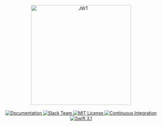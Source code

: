 <p align="center">
    <img src="https://cloud.githubusercontent.com/assets/1342803/24798188/0915659c-1b95-11e7-9a99-7c75d760c904.png" width="320" alt="JWT">
    <br>
    <br>
    <a href="https://docs.vapor.codes/2.0/jwt/package/">
        <img src="http://img.shields.io/badge/read_the-docs-92A8D1.svg" alt="Documentation">
    </a>
    <a href="http://vapor.team">
        <img src="http://vapor.team/badge.svg" alt="Slack Team">
    </a>
    <a href="LICENSE">
        <img src="http://img.shields.io/badge/license-MIT-brightgreen.svg" alt="MIT License">
    </a>
    <a href="https://circleci.com/gh/vapor/jwt">
        <img src="https://circleci.com/gh/vapor/jwt.svg?style=shield" alt="Continuous Integration">
    </a>
    <a href="https://swift.org">
        <img src="http://img.shields.io/badge/swift-3.1-brightgreen.svg" alt="Swift 3.1">
    </a>
</p>
